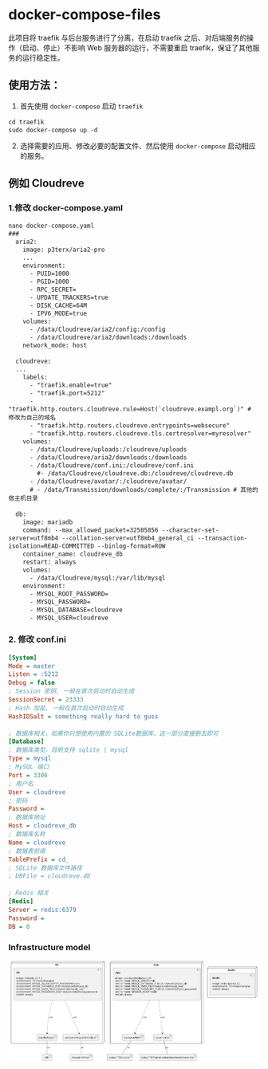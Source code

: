 # docker-compose-files

此项目将 traefik 与后台服务进行了分离，在启动 traefik 之后、对后端服务的操作（启动、停止）不影响 Web 服务器的运行，不需要重启 traefik，保证了其他服务的运行稳定性。
 
## 使用方法：

1. 首先使用 `docker-compose` 启动 `traefik`

```shell
cd traefik
sudo docker-compose up -d
```

2. 选择需要的应用、修改必要的配置文件、然后使用 `docker-compose` 启动相应的服务。

## 例如 Cloudreve
### 1.修改 docker-compose.yaml
```shell
nano docker-compose.yaml
###
  aria2: 
    image: p3terx/aria2-pro
    ...
    environment: 
      - PUID=1000
      - PGID=1000
      - RPC_SECRET=
      - UPDATE_TRACKERS=true
      - DISK_CACHE=64M
      - IPV6_MODE=true
    volumes: 
      - /data/Cloudreve/aria2/config:/config
      - /data/Cloudreve/aria2/downloads:/downloads
    network_mode: host

  cloudreve: 
  ...
    labels:
      - "traefik.enable=true"
      - "traefik.port=5212"
      - "traefik.http.routers.cloudreve.rule=Host(`cloudreve.exampl.org`)" # 修改为自己的域名
      - "traefik.http.routers.cloudreve.entrypoints=websecure"
      - "traefik.http.routers.cloudreve.tls.certresolver=myresolver"
    volumes: 
      - /data/Cloudreve/uploads:/cloudreve/uploads
      - /data/Cloudreve/aria2/downloads:/downloads
      - /data/Cloudreve/conf.ini:/cloudreve/conf.ini
        #- /data/Cloudreve/cloudreve.db:/cloudreve/cloudreve.db
      - /data/Cloudreve/avatar/:/cloudreve/avatar/
      # - /data/Transmission/downloads/complete/:/Transmission # 其他的宿主机目录
      
  db:
    image: mariadb
    command: --max_allowed_packet=32505856 --character-set-server=utf8mb4 --collation-server=utf8mb4_general_ci --transaction-isolation=READ-COMMITTED --binlog-format=ROW
    container_name: cloudreve_db
    restart: always
    volumes:
      - /data/Cloudreve/mysql:/var/lib/mysql
    environment:
      - MYSQL_ROOT_PASSWORD=
      - MYSQL_PASSWORD=
      - MYSQL_DATABASE=cloudreve
      - MYSQL_USER=cloudreve

```
### 2. 修改 conf.ini
```ini
[System]
Mode = master
Listen = :5212
Debug = false
; Session 密钥, 一般在首次启动时自动生成
SessionSecret = 23333
; Hash 加盐, 一般在首次启动时自动生成
HashIDSalt = something really hard to guss

; 数据库相关，如果你只想使用内置的 SQLite数据库，这一部分直接删去即可
[Database]
; 数据库类型，目前支持 sqlite | mysql
Type = mysql
; MySQL 端口
Port = 3306
; 用户名
User = cloudreve
; 密码
Password = 
; 数据库地址
Host = cloudreve_db
; 数据库名称
Name = cloudreve
; 数据表前缀
TablePrefix = cd_
; SQLite 数据库文件路径
; DBFile = cloudreve.db

; Redis 相关
[Redis]
Server = redis:6379
Password =
DB = 0
```


### Infrastructure model

![Infrastructure model](.infragenie/infrastructure_model.png)
